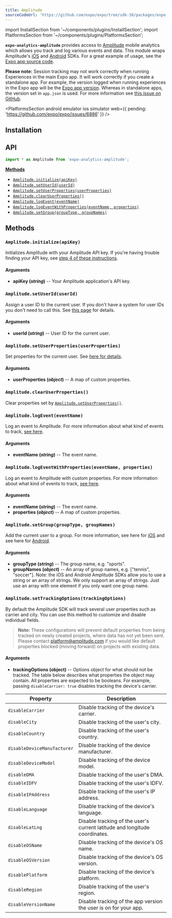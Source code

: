 ```yaml
---
title: Amplitude
sourceCodeUrl: 'https://github.com/expo/expo/tree/sdk-38/packages/expo-analytics-amplitude'
---
```


import InstallSection from '~/components/plugins/InstallSection';
import PlatformsSection from '~/components/plugins/PlatformsSection';

**`expo-analytics-amplitude`** provides access to [Amplitude](https://amplitude.com/) mobile analytics which allows you track and log various events and data. This module wraps Amplitude's [iOS](https://github.com/amplitude/Amplitude-iOS) and [Android](https://github.com/amplitude/Amplitude-Android) SDKs. For a great example of usage, see the [Expo app source code](https://github.com/expo/expo/blob/master/home/api/Analytics.ts).

**Please note:** Session tracking may not work correctly when running Experiences in the main Expo app. It will work correctly if you create a standalone app. For example, the version logged when running experiences in the Expo app will be the [Expo app version](../constants/#constantsexpoversion). Whereas in standalone apps, the version set in `app.json` is used. For more information see [this issue on GitHub](https://github.com/expo/expo/issues/4720).

<PlatformsSection android emulator ios simulator web={{ pending: 'https://github.com/expo/expo/issues/6886' }} />

## Installation

<InstallSection packageName="expo-analytics-amplitude" />

## API

```js
import * as Amplitude from 'expo-analytics-amplitude';
```

**[Methods](#methods)**

- [`Amplitude.initialize(apiKey)`](#amplitudeinitializeapikey)
- [`Amplitude.setUserId(userId)`](#amplitudesetuseriduserid)
- [`Amplitude.setUserProperties(userProperties)`](#amplitudesetuserpropertiesuserproperties)
- [`Amplitude.clearUserProperties()`](#amplitudeclearuserproperties)
- [`Amplitude.logEvent(eventName)`](#amplitudelogeventeventname)
- [`Amplitude.logEventWithProperties(eventName, properties)`](#amplitudelogeventwithpropertieseventname-properties)
- [`Amplitude.setGroup(groupType, groupNames)`](#amplitudesetgroupgrouptype-groupnames)

## Methods

### `Amplitude.initialize(apiKey)`

Initializes Amplitude with your Amplitude API key. If you're having trouble finding your API key, see [step 4 of these instructions](https://amplitude.zendesk.com/hc/en-us/articles/207108137-Introduction-Getting-Started#getting-started).

#### Arguments

- **apiKey (_string_)** -- Your Amplitude application's API key.

### `Amplitude.setUserId(userId)`

Assign a user ID to the current user. If you don't have a system for user IDs you don't need to call this. See [this page](https://amplitude.zendesk.com/hc/en-us/articles/206404628-Step-2-Assign-User-IDs-and-Identify-your-Users) for details.

#### Arguments

- **userId (_string_)** -- User ID for the current user.

### `Amplitude.setUserProperties(userProperties)`

Set properties for the current user. See [here for details](https://amplitude.zendesk.com/hc/en-us/articles/207108327-Step-4-Set-User-Properties-and-Event-Properties).

#### Arguments

- **userProperties (_object_)** -- A map of custom properties.

### `Amplitude.clearUserProperties()`

Clear properties set by [`Amplitude.setUserProperties()`](#expoamplitudesetuserproperties 'Amplitude.setUserProperties').

### `Amplitude.logEvent(eventName)`

Log an event to Amplitude. For more information about what kind of events to track, [see here](https://amplitude.zendesk.com/hc/en-us/articles/206404698-Step-3-Track-Events-and-Understand-the-Actions-Users-Take).

#### Arguments

- **eventName (_string_)** -- The event name.

### `Amplitude.logEventWithProperties(eventName, properties)`

Log an event to Amplitude with custom properties. For more information about what kind of events to track, [see here](https://amplitude.zendesk.com/hc/en-us/articles/206404698-Step-3-Track-Events-and-Understand-the-Actions-Users-Take).

#### Arguments

- **eventName (_string_)** -- The event name.
- **properties (_object_)** -- A map of custom properties.

### `Amplitude.setGroup(groupType, groupNames)`

Add the current user to a group. For more information, see here for [iOS](https://github.com/amplitude/Amplitude-iOS#setting-groups) and see here for [Android](https://github.com/amplitude/Amplitude-Android#setting-groups).

#### Arguments

- **groupType (_string_)** -- The group name, e.g. "sports".
- **groupNames (_object_)** -- An array of group names, e.g. \["tennis", "soccer"]. Note: the iOS and Android Amplitude SDKs allow you to use a string or an array of strings. We only support an array of strings. Just use an array with one element if you only want one group name.

### `Amplitude.setTrackingOptions(trackingOptions)`

By default the Amplitude SDK will track several user properties such as carrier and city. You can use this method to customize and disable individual fields.

> **Note:** These configurations will prevent default properties from being tracked on newly created projects, where data has not yet been sent. Please contact platform@amplitude.com if you would like default properties blocked (moving forward) on projects with existing data.

#### Arguments

- **trackingOptions (object)** -- Options object for what should not be tracked. The table below describes what properties the object may contain. All properties are expected to be booleans. For example, passing `disableCarrier: true` disables tracking the device's carrier.

| Property                    | Description                                                                |
|-----------------------------|----------------------------------------------------------------------------|
| `disableCarrier`            | Disable tracking of the device's carrier.                                  |
| `disableCity`               | Disable tracking of the user's city.                                       |
| `disableCountry`            | Disable tracking of the user's country.                                    |
| `disableDeviceManufacturer` | Disable tracking of the device manufacturer.                               |
| `disableDeviceModel`        | Disable tracking of the device model.                                      |
| `disableDMA`                | Disable tracking of the user's DMA.                                        |
| `disableIDFV`               | Disable tracking of the user's IDFV.                                       |
| `disableIPAddress`          | Disable tracking of the user's IP address.                                 |
| `disableLanguage`           | Disable tracking of the device's language.                                 |
| `disableLatLng`             | Disable tracking of the user's current latitude and longitude coordinates. |
| `disableOSName`             | Disable tracking of the device's OS name.                                  |
| `disableOSVersion`          | Disable tracking of the device's OS version.                               |
| `disablePlatform`           | Disable tracking of the device's platform.                                 |
| `disableRegion`             | Disable tracking of the user's region.                                     |
| `disableVersionName`        | Disable tracking of the app version the user is on for your app.           |
